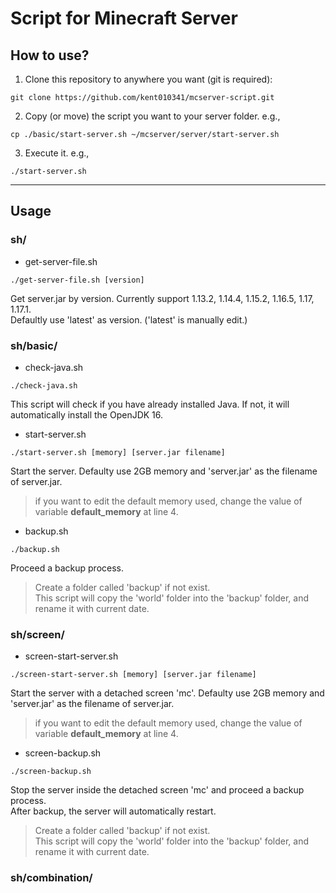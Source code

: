 # Script for Minecraft Server

## How to use?
1. Clone this repository to anywhere you want (git is required):  
```
git clone https://github.com/kent010341/mcserver-script.git
```

2. Copy (or move) the script you want to your server folder. e.g.,  
```
cp ./basic/start-server.sh ~/mcserver/server/start-server.sh
```

3. Execute it. e.g.,
```
./start-server.sh
```

---

## Usage
### sh/
* get-server-file.sh
```
./get-server-file.sh [version]
```
Get server.jar by version. Currently support 1.13.2, 1.14.4, 1.15.2, 1.16.5, 1.17, 1.17.1.  
Defaultly use 'latest' as version. ('latest' is manually edit.)

### sh/basic/
* check-java.sh  
```
./check-java.sh
```  
This script will check if you have already installed Java. If not, it will automatically install the OpenJDK 16.

* start-server.sh
```
./start-server.sh [memory] [server.jar filename]
```  
Start the server. Defaulty use 2GB memory and 'server.jar' as the filename of server.jar.  
> if you want to edit the default memory used, change the value of variable **default_memory** at line 4.

* backup.sh
```
./backup.sh
```  
Proceed a backup process.  
> Create a folder called 'backup' if not exist.  
> This script will copy the 'world' folder into the 'backup' folder, and rename it with current date.  

### sh/screen/
* screen-start-server.sh
```
./screen-start-server.sh [memory] [server.jar filename]
```
Start the server with a detached screen 'mc'. Defaulty use 2GB memory and 'server.jar' as the filename of server.jar.  
> if you want to edit the default memory used, change the value of variable **default_memory** at line 4.

* screen-backup.sh
```
./screen-backup.sh
```
Stop the server inside the detached screen 'mc' and proceed a backup process.  
After backup, the server will automatically restart.
> Create a folder called 'backup' if not exist.  
> This script will copy the 'world' folder into the 'backup' folder, and rename it with current date.  

### sh/combination/
